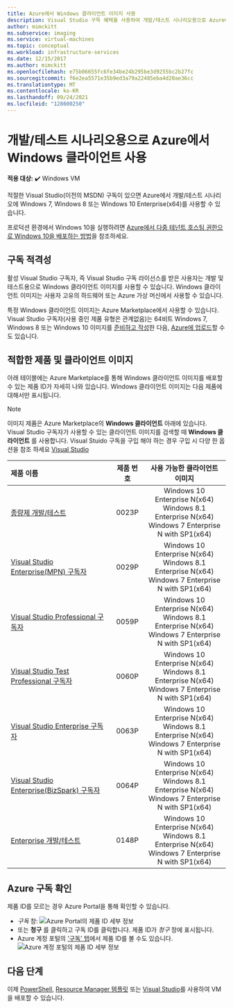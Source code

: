 ```yaml
---
title: Azure에서 Windows 클라이언트 이미지 사용
description: Visual Studio 구독 혜택을 사용하여 개발/테스트 시나리오용으로 Azure에서 Windows 7, Windows 8 또는 Windows 10을 배포하는 방법
author: mimckitt
ms.subservice: imaging
ms.service: virtual-machines
ms.topic: conceptual
ms.workload: infrastructure-services
ms.date: 12/15/2017
ms.author: mimckitt
ms.openlocfilehash: e75b06655fc6fe34be24b295be3d9255bc2b27fc
ms.sourcegitcommit: f6e2ea5571e35b9ed3a79a22485eba4d20ae36cc
ms.translationtype: MT
ms.contentlocale: ko-KR
ms.lasthandoff: 09/24/2021
ms.locfileid: "128600250"
---
```

# <a name="use-windows-client-in-azure-for-devtest-scenarios"></a>개발/테스트 시나리오용으로 Azure에서 Windows 클라이언트 사용

**적용 대상:** :heavy_check_mark: Windows VM 

적절한 Visual Studio(이전의 MSDN) 구독이 있으면 Azure에서 개발/테스트 시나리오에 Windows 7, Windows 8 또는 Windows 10 Enterprise(x64)를 사용할 수 있습니다. 

프로덕션 환경에서 Windows 10을 실행하려면 [Azure에서 다중 테넌트 호스팅 권한으로 Windows 10을 배포하는 방법](windows-desktop-multitenant-hosting-deployment.md)을 참조하세요.


## <a name="subscription-eligibility"></a>구독 적격성
활성 Visual Studio 구독자, 즉 Visual Studio 구독 라이선스를 받은 사용자는 개발 및 테스트용으로 Windows 클라이언트 이미지를 사용할 수 있습니다. Windows 클라이언트 이미지는 사용자 고유의 하드웨어 또는 Azure 가상 머신에서 사용할 수 있습니다.

특정 Windows 클라이언트 이미지는 Azure Marketplace에서 사용할 수 있습니다. Visual Studio 구독자(사용 중인 제품 유형은 관계없음)는 64비트 Windows 7, Windows 8 또는 Windows 10 이미지를 [준비하고 작성](prepare-for-upload-vhd-image.md)한 다음, [Azure에 업로드](upload-generalized-managed.md)할 수도 있습니다.

## <a name="eligible-offers-and-client-images"></a>적합한 제품 및 클라이언트 이미지
아래 테이블에는 Azure Marketplace를 통해 Windows 클라이언트 이미지를 배포할 수 있는 제품 ID가 자세히 나와 있습니다. Windows 클라이언트 이미지는 다음 제품에 대해서만 표시됩니다. 

> [!NOTE]
> 이미지 제품은 Azure Marketplace의 **Windows 클라이언트** 아래에 있습니다. Visual Studio 구독자가 사용할 수 있는 클라이언트 이미지를 검색할 때 **Windows 클라이언트** 를 사용합니다. Visual Stuido 구독을 구입 해야 하는 경우 구입 시 다양 한 옵션을 참조 하세요 [Visual Studio](https://visualstudio.microsoft.com/vs/pricing/?tab=business)

| 제품 이름 | 제품 번호 | 사용 가능한 클라이언트 이미지 | 
|:--- |:---:|:---:|
| [종량제 개발/테스트](https://azure.microsoft.com/offers/ms-azr-0023p/) |0023P | Windows 10 Enterprise N(x64) <br> Windows 8.1 Enterprise N(x64) <br> Windows 7 Enterprise N with SP1(x64) |
| [Visual Studio Enterprise(MPN) 구독자](https://azure.microsoft.com/offers/ms-azr-0029p/) |0029P | Windows 10 Enterprise N(x64) <br> Windows 8.1 Enterprise N(x64) <br> Windows 7 Enterprise N with SP1(x64) |
| [Visual Studio Professional 구독자](https://azure.microsoft.com/offers/ms-azr-0059p/) |0059P | Windows 10 Enterprise N(x64) <br> Windows 8.1 Enterprise N(x64) <br> Windows 7 Enterprise N with SP1(x64) |
| [Visual Studio Test Professional 구독자](https://azure.microsoft.com/offers/ms-azr-0060p/) |0060P | Windows 10 Enterprise N(x64) <br> Windows 8.1 Enterprise N(x64) <br> Windows 7 Enterprise N with SP1(x64) |
| [Visual Studio Enterprise 구독자](https://azure.microsoft.com/offers/ms-azr-0063p/) |0063P | Windows 10 Enterprise N(x64) <br> Windows 8.1 Enterprise N(x64) <br> Windows 7 Enterprise N with SP1(x64) |
| [Visual Studio Enterprise(BizSpark) 구독자](https://azure.microsoft.com/offers/ms-azr-0064p/) |0064P | Windows 10 Enterprise N(x64) <br> Windows 8.1 Enterprise N(x64) <br> Windows 7 Enterprise N with SP1(x64) |
| [Enterprise 개발/테스트](https://azure.microsoft.com/offers/ms-azr-0148p/) |0148P | Windows 10 Enterprise N(x64) <br> Windows 8.1 Enterprise N(x64) <br> Windows 7 Enterprise N with SP1(x64) |

## <a name="check-your-azure-subscription"></a>Azure 구독 확인
제품 ID를 모르는 경우 Azure Portal을 통해 확인할 수 있습니다.  
- *구독* 창: ![Azure Portal의 제품 ID 세부 정보](./media/client-images/offer-id-azure-portal.png) 
- 또는 **청구** 를 클릭하고 구독 ID를 클릭합니다. 제품 ID가 *청구* 창에 표시됩니다. 
- Azure 계정 포털의 ['구독' 탭](https://account.windowsazure.com/Subscriptions)에서 제품 ID를 볼 수도 있습니다. ![Azure 계정 포털의 제품 ID 세부 정보](./media/client-images/offer-id-azure-account-portal.png) 

## <a name="next-steps"></a>다음 단계
이제 [PowerShell](quick-create-powershell.md), [Resource Manager 템플릿](ps-template.md) 또는 [Visual Studio](../../azure-resource-manager/templates/create-visual-studio-deployment-project.md)를 사용하여 VM을 배포할 수 있습니다.
